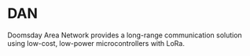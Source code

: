 # DAN
Doomsday Area Network provides a long-range communication solution using low-cost, low-power microcontrollers with LoRa.
